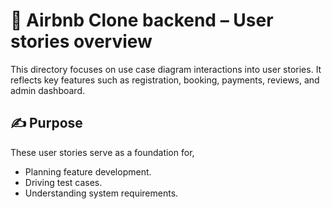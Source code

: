 # 📘 Airbnb Clone backend – User stories overview

This directory focuses on use case diagram interactions into user stories. It reflects key features such as registration, booking, payments, reviews, and admin dashboard.

## ✍️ Purpose

These user stories serve as a foundation for,
- Planning feature development.
- Driving test cases.
- Understanding system requirements.
